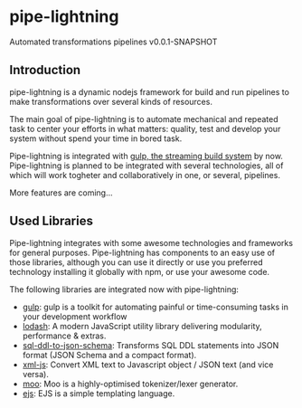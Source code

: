 # pipe-lightning
Automated transformations pipelines v0.0.1-SNAPSHOT

## Introduction

pipe-lightning is a dynamic nodejs framework for build and run pipelines to make transformations over several kinds of resources.

The main goal of pipe-lightning is to automate mechanical and repeated task to center your efforts in what matters: quality, test and develop your system without spend your time in bored task.

Pipe-lightning is integrated with [gulp, the streaming build system](https://gulpjs.com/) by now. Pipe-lightning is planned to be integrated with several technologies, all of which will work togheter and collaboratively in one, or several, pipelines.   

More features are coming...


## Used Libraries

Pipe-lightning integrates with some awesome technologies and frameworks for general purposes. Pipe-lightning has components to an easy use of those libraries, although you can use it directly or use you preferred technology installing it globally with npm, or use your awesome code.

The following libraries are integrated now with pipe-lightning:

- [gulp](https://gulpjs.com/): gulp is a toolkit for automating painful or time-consuming tasks in your development workflow
- [lodash](https://lodash.com/): A modern JavaScript utility library delivering modularity, performance & extras.
- [sql-ddl-to-json-schema](https://www.npmjs.com/package/sql-ddl-to-json-schema): Transforms SQL DDL statements into JSON format (JSON Schema and a compact format). 
- [xml-js](https://www.npmjs.com/package/xml-js): Convert XML text to Javascript object / JSON text (and vice versa).
- [moo](https://www.npmjs.com/package/moo): Moo is a highly-optimised tokenizer/lexer generator.
- [ejs](https://ejs.co/): EJS is a simple templating language.  
